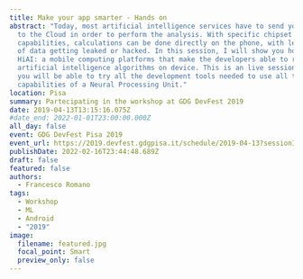 ```yaml
---
title: Make your app smarter - Hands on
abstract: "Today, most artificial intelligence services have to send your data
  to the Cloud in order to perform the analysis. With specific chipset
  capabilities, calculations can be done directly on the phone, with less risk
  of data getting leaked or hacked. In this session, I will show you how to use
  HiAI: a mobile computing platforms that make the developers able to run
  artificial intelligence algorithms on device. This is an live session where
  you will be able to try all the development tools needed to use all the
  capabilities of a Neural Processing Unit."
location: Pisa
summary: Partecipating in the workshop at GDG DevFest 2019
date: 2019-04-13T13:15:16.075Z
#date_end: 2022-01-01T23:00:00.000Z
all_day: false
event: GDG DevFest Pisa 2019
event_url: https://2019.devfest.gdgpisa.it/schedule/2019-04-13?sessionId=235
publishDate: 2022-02-16T23:44:48.689Z
draft: false
featured: false
authors:
  - Francesco Romano
tags:
  - Workshop
  - ML
  - Android
  - "2019"
image:
  filename: featured.jpg
  focal_point: Smart
  preview_only: false
---
```

